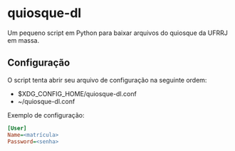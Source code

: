 # quiosque-dl
Um pequeno script em Python para baixar arquivos do quiosque da UFRRJ em massa.


## Configuração
O script tenta abrir seu arquivo de configuração na seguinte ordem:

 * $XDG_CONFIG_HOME/quiosque-dl.conf
 * ~/quiosque-dl.conf

Exemplo de configuração:
```INI
[User]
Name=<matrícula>
Password=<senha>
```
